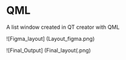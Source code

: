 # QML
A list window created in QT creator with QML

 ![Figma_layout] (Layout_figma.png)



  ![Final_Output] (Final_layout(.png)
